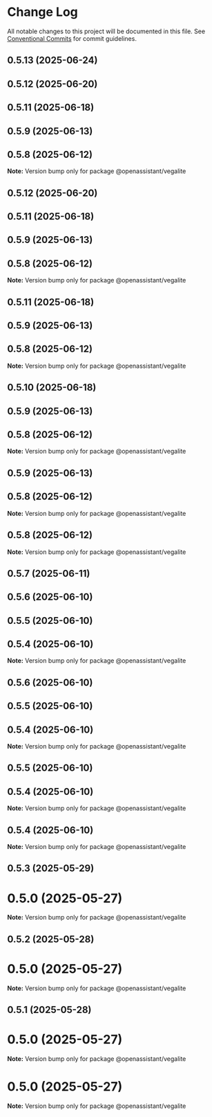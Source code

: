 # Change Log

All notable changes to this project will be documented in this file.
See [Conventional Commits](https://conventionalcommits.org) for commit guidelines.

## 0.5.13 (2025-06-24)

## 0.5.12 (2025-06-20)

## 0.5.11 (2025-06-18)

## 0.5.9 (2025-06-13)

## 0.5.8 (2025-06-12)

**Note:** Version bump only for package @openassistant/vegalite

## 0.5.12 (2025-06-20)

## 0.5.11 (2025-06-18)

## 0.5.9 (2025-06-13)

## 0.5.8 (2025-06-12)

**Note:** Version bump only for package @openassistant/vegalite

## 0.5.11 (2025-06-18)

## 0.5.9 (2025-06-13)

## 0.5.8 (2025-06-12)

**Note:** Version bump only for package @openassistant/vegalite

## 0.5.10 (2025-06-18)

## 0.5.9 (2025-06-13)

## 0.5.8 (2025-06-12)

**Note:** Version bump only for package @openassistant/vegalite

## 0.5.9 (2025-06-13)

## 0.5.8 (2025-06-12)

**Note:** Version bump only for package @openassistant/vegalite

## 0.5.8 (2025-06-12)

**Note:** Version bump only for package @openassistant/vegalite

## 0.5.7 (2025-06-11)

## 0.5.6 (2025-06-10)

## 0.5.5 (2025-06-10)

## 0.5.4 (2025-06-10)

**Note:** Version bump only for package @openassistant/vegalite

## 0.5.6 (2025-06-10)

## 0.5.5 (2025-06-10)

## 0.5.4 (2025-06-10)

**Note:** Version bump only for package @openassistant/vegalite

## 0.5.5 (2025-06-10)

## 0.5.4 (2025-06-10)

**Note:** Version bump only for package @openassistant/vegalite

## 0.5.4 (2025-06-10)

**Note:** Version bump only for package @openassistant/vegalite

## 0.5.3 (2025-05-29)

# 0.5.0 (2025-05-27)

**Note:** Version bump only for package @openassistant/vegalite

## 0.5.2 (2025-05-28)

# 0.5.0 (2025-05-27)

**Note:** Version bump only for package @openassistant/vegalite

## 0.5.1 (2025-05-28)

# 0.5.0 (2025-05-27)

**Note:** Version bump only for package @openassistant/vegalite

# 0.5.0 (2025-05-27)

**Note:** Version bump only for package @openassistant/vegalite
